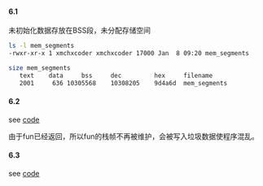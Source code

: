 #### 6.1
未初始化数据存放在BSS段，未分配存储空间

```bash
ls -l mem_segments
-rwxr-xr-x 1 xmchxcoder xmchxcoder 17000 Jan  8 09:20 mem_segments

size mem_segments
   text    data     bss     dec         hex     filename
   2001     636 10305568    10308205    9d4a6d  mem_segments
```

#### 6.2
see [code](./6_2.c) 

由于fun已经返回，所以fun的栈帧不再被维护，会被写入垃圾数据使程序混乱。


#### 6.3
see [code](./6_3.c)
